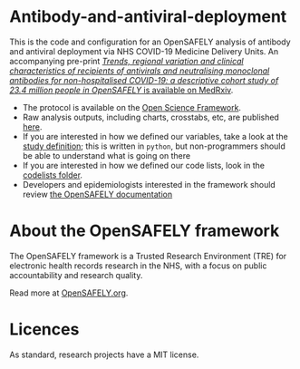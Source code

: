 # Antibody-and-antiviral-deployment

This is the code and configuration for an OpenSAFELY analysis of antibody and antiviral deployment via NHS COVID-19 Medicine Delivery Units. An accompanying pre-print [_Trends, regional variation and clinical characteristics of recipients of antivirals and neutralising monoclonal antibodies for non-hospitalised COVID-19: a descriptive cohort study of 23.4 million people in OpenSAFELY_ is available on MedRxiv](https://doi.org/10.1101/2022.03.07.22272026).

* The protocol is available on the [Open Science Framework](https://osf.io/sfpba/).
* Raw analysis outputs, including charts, crosstabs, etc, are published [here](https://jobs.opensafely.org/datalab/antibody-and-antiviral-deployment/mabs-main/outputs/).
* If you are interested in how we defined our variables, take a look at the [study definition](analysis/study_definition.py); this is written in `python`, but non-programmers should be able to understand what is going on there
* If you are interested in how we defined our code lists, look in the [codelists folder](./codelists/).
* Developers and epidemiologists interested in the framework should review [the OpenSAFELY documentation](https://docs.opensafely.org)

# About the OpenSAFELY framework

The OpenSAFELY framework is a Trusted Research Environment (TRE) for electronic
health records research in the NHS, with a focus on public accountability and
research quality.

Read more at [OpenSAFELY.org](https://opensafely.org).

# Licences
As standard, research projects have a MIT license. 
